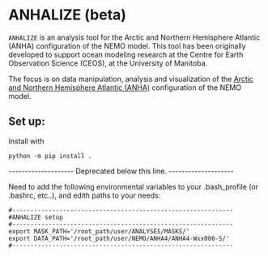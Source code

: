 # ANHALIZE  (beta)

`ANHALIZE` is an analysis tool for the Arctic and Northern Hemisphere Atlantic (ANHA) configuration of the NEMO model. 
This tool has been originally developed to support ocean modeling research at the 
Centre for Earth Observation Science (CEOS), at the University of Manitoba. 

The focus is on data manipulation, analysis and visualization of the 
[Arctic and Northern Hemisphere Atlantic (ANHA)]((https://canadian-nemo-ocean-modelling-forum-commuity-of-practice.readthedocs.io/en/latest/Institutions/UofA/Configurations/ANHA4/index.html)) configuration of the NEMO model. 




## Set up:

Install with

`python -m pip install .`





-------------------- Deprecated below this line. --------------------


Need to add the following environmental variables to your .bash_profile (or .bashrc, etc..), 
and edith paths to your needs:
``` 
#------------------------------------------------------------- 
#ANHALIZE setup
#-------------------------------------------------------------
export MASK_PATH='/root_path/user/ANALYSES/MASKS/'
export DATA_PATH='/root_path/user/NEMO/ANHA4/ANHA4-Wxx000-S/'
#-------------------------------------------------------------
```

